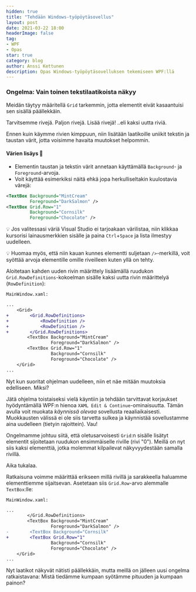 ```yaml
---
hidden: true
title: "Tehdään Windows-työpöytäsovellus"
layout: post
date: 2021-03-22 18:00
headerImage: false
tag:
- WPF
- Opas
star: true
category: blog
author: Anssi Kettunen
description: Opas Windows-työpöytäsovelluksen tekemiseen WPF:llä
---
```


### Ongelma: Vain toinen tekstilaatikoista näkyy

Meidän täytyy määritellä `Grid` tarkemmin, jotta elementit eivät kasaantuisi sen sisällä päällekkäin.

Tarvitsemme rivejä. Paljon rivejä. Lisää rivejä! ..eli kaksi uutta riviä.

Ennen kuin käymme rivien kimppuun, niin lisätään laatikoille uniikit tekstin ja taustan värit, jotta voisimme havaita muutokset helpommin.

#### Värien lisäys 🎨

* Elementin taustan ja tekstin värit annetaan käyttämällä `Background`- ja `Foreground`-arvoja.
* Voit käyttää esimerkiksi näitä ehkä jopa herkulliseltakin kuulostavia värejä:

```xml
<TextBox Background="MintCream"
         Foreground="DarkSalmon" />
<TextBox Grid.Row="1"
         Background="Cornsilk"
         Foreground="Chocolate" />
```

💡 Jos valitessasi väriä Visual Studio ei tarjoakaan värilistaa, niin klikkaa kursorisi lainausmerkkien sisälle ja paina `Ctrl`+`Space` ja lista ilmestyy uudelleen.

💡 Huomaa myös, että niin kauan kunnes elementti suljetaan `/>`-merkillä, voit syöttää arvoja elementille omille riveilleen kuten yllä on tehty.

Aloitetaan kahden uuden rivin määrittely lisäämällä ruudukon `Grid.RowDefinitions`-kokoelman sisälle kaksi uutta rivin määrittelyä (`RowDefinition`):

`MainWindow.xaml:`

```diff
...
    <Grid>
+        <Grid.RowDefinitions>
+            <RowDefinition />
+            <RowDefinition />
+        </Grid.RowDefinitions>
        <TextBox Background="MintCream"
                 Foreground="DarkSalmon" />
        <TextBox Grid.Row="1"
                 Background="Cornsilk"
                 Foreground="Chocolate" />
    </Grid>
...
```

Nyt kun suoritat ohjelman uudelleen, niin et näe mitään muutoksia edelliseen. Miksi?

Jätä ohjelma toistaiseksi vielä käyntiin ja tehdään tarvittavat korjaukset hyödyntämällä WPF:n hienoa `XAML Edit & Continue`-ominaisuutta. Tämän avulla voit muokata _käynnissä olevaa_ sovellusta reaaliaikaisesti. Muokkausten välissä ei ole siis tarvetta sulkea ja käynnistää sovellustamme aina uudelleen (tietyin rajoittein). Vau!

Ongelmamme johtuu siitä, että oletusarvoisesti `Grid`:n sisälle lisätyt elementit sijoitetaan ruudukon ensimmäiselle riville (rivi "0"). Meillä on nyt siis kaksi elementtiä, jotka molemmat kilpailevat näkyvyydestään samalla rivillä.

Aika tukalaa.

Ratkaisuna voimme määrittää erikseen millä rivillä ja sarakkeella haluamme elementtiemme sijaitsevan. Asetetaan siis `Grid.Row`-arvo alemmalle `TextBox`:lle:

`MainWindow.xaml:`

```diff
...
        </Grid.RowDefinitions>
        <TextBox Background="MintCream"
                 Foreground="DarkSalmon" />
-        <TextBox Background="Cornsilk"
+        <TextBox Grid.Row="1"
                 Background="Cornsilk"
                 Foreground="Chocolate" />
    </Grid>
...
```

Nyt laatikot näkyvät nätisti päällekkäin, mutta meillä on jälleen uusi ongelma ratkaistavana:
Mistä tiedämme kumpaan syötämme pituuden ja kumpaan painon?